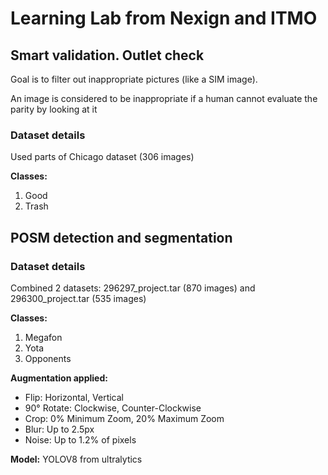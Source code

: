 # Learning Lab from Nexign and ITMO 

## Smart validation. Outlet check
Goal is to filter out inappropriate pictures (like a SIM image).

An image is considered to be inappropriate if a human cannot evaluate the parity by looking at it
### Dataset details
Used parts of Chicago dataset (306 images)

**Classes:**
1. Good
2. Trash

## POSM detection and segmentation 

### Dataset details
Combined 2 datasets: 296297_project.tar (870 images) and 296300_project.tar (535 images)


**Classes:**

1. Megafon
2. Yota
3. Opponents

**Augmentation applied:**

-  Flip: Horizontal, Vertical
- 90° Rotate: Clockwise, Counter-Clockwise
- Crop: 0% Minimum Zoom, 20% Maximum Zoom
- Blur: Up to 2.5px
- Noise: Up to 1.2% of pixels

**Model:** YOLOV8 from ultralytics 

